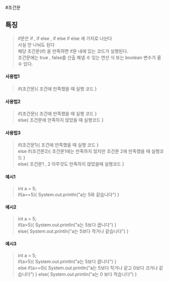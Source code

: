 #조건문
## 특징
> if문은 if , if else , if else if else 세 가지로 나뉜다  
> 사실 안 나눠도 된다  
> 해당 조건문(if) 을 만족하면 if문 내에 있는 코드가 실행된다.  
> 조건문에는 true , false를 산출 해낼 수 있는 연산 식 또는 boolean 변수가 올 수 있다.

#### 사용법1
> if(조건문){ 조건에 만족했을 때 실행 코드 }

#### 사용법2
> if(조건문){ 조건에 만족했을 때 실행 코드 }  
> else{ 조건문에 만족하지 않았을 때 실행코드 }

#### 사용법3
> if(조건문1){ 조건에 만족했을 때 실행 코드 }  
> else if(조건문2){ 조건문1에는 만족하지 않지만 조건문 2에 만족했을 때 실행코드 }  
> else{ 조건문1 , 2 아무것도 만족하지 않았을때 실행코드 }

#### 예시1
> int a = 5;  
> if(a\==5){ System.out.println("a는 5와 같습니다") }

#### 예시2
> int a = 5;  
> if(a\>5){ System.out.println("a는 5보다 큽니다") }  
> else{ System.out.println("a는 5보다 작거나 같습니다") }

#### 예시3
> int a = 5;  
> if(a\>5){ System.out.println("a는 5보다 큽니다") }  
> else if(a\>=0){ System.out.println("a는 5보다 작거나 같고 0보다 크거나 같습니다") }
> else{ System.out.println("a는 0 보다 작습니다")  }